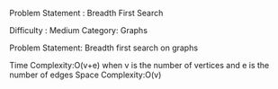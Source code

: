 Problem Statement : Breadth First Search

Difficulty : Medium
Category: Graphs

Problem Statement: Breadth first search on graphs

Time Complexity:O(v+e) when v is the number of vertices and e is the number of edges
Space Complexity:O(v)